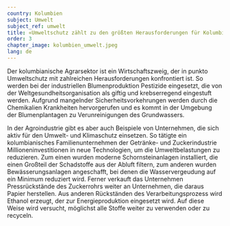 ```yaml
---
country: Kolumbien
subject: Umwelt
subject_ref: umwelt
title: «Umweltschutz zählt zu den größten Herausforderungen für Kolumbien»
order: 3
chapter_image: kolumbien_umwelt.jpeg
lang: de
---
```

<div class="content" markdown="1">
Der kolumbianische Agrarsektor ist ein Wirtschaftszweig, der in punkto Umweltschutz mit zahlreichen Herausforderungen konfrontiert ist. So werden bei der industriellen Blumenproduktion Pestizide eingesetzt, die von der Weltgesundheitsorganisation als giftig und krebserregend eingestuft werden. Aufgrund mangelnder Sicherheitsvorkehrungen werden durch die Chemikalien Krankheiten hervorgerufen und es kommt in der Umgebung der Blumenplantagen zu Verunreinigungen des Grundwassers.

In der Agroindustrie gibt es aber auch Beispiele von Unternehmen, die sich aktiv für den Umwelt- und Klimaschutz einsetzen. So tätigte ein kolumbianisches Familienunternehmen der Getränke- und Zuckerindustrie Millioneninvestitionen in neue Technologien, um die Umweltbelastungen zu reduzieren. Zum einen wurden moderne Schornsteinanlagen installiert, die einen Großteil der Schadstoffe aus der Abluft filtern, zum anderen wurden Bewässerungsanlagen angeschafft, bei denen die Wasservergeudung auf ein Minimum reduziert wird. Ferner verkauft das Unternehmen Pressrückstände des Zuckerrohrs weiter an Unternehmen, die daraus Papier herstellen. Aus anderen Rückständen des Verarbeitungsprozess wird Ethanol erzeugt, der zur Energieproduktion eingesetzt wird. Auf diese Weise wird versucht, möglichst alle Stoffe weiter zu verwenden oder zu recyceln.
</div>
